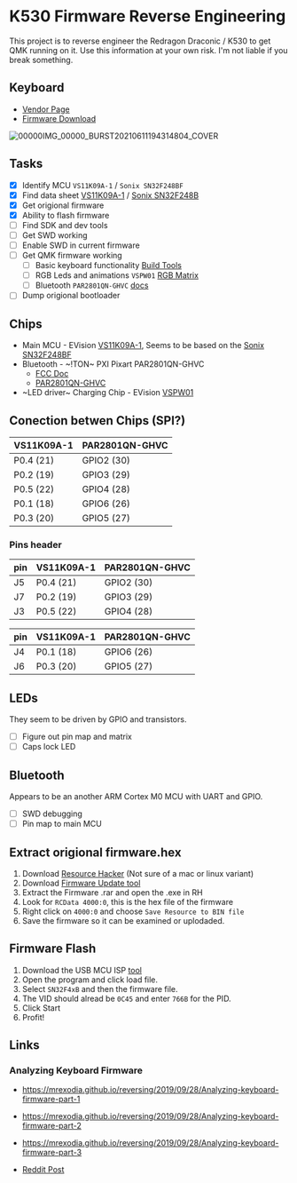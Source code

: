 # K530 Firmware Reverse Engineering

This project is to reverse engineer the Redragon Draconic / K530 to get QMK running on it.
Use this information at your own risk. I'm not liable if you break something.

## Keyboard

* [Vendor Page](https://www.redragonzone.com/products/draconic-k530)
* [Firmware Download](https://cdn.shopify.com/s/files/1/2695/9506/files/Redragon_K530_Keyboard_f42e1632-df58-43b9-9b82-98bf6b4884d7.zip?v=1623053136)

![00000IMG_00000_BURST20210611194314804_COVER](https://user-images.githubusercontent.com/24465803/121808341-574a9680-cc2e-11eb-851e-3b0cd4b353b9.jpg)



## Tasks

- [x] Identify MCU `VS11K09A-1` / `Sonix SN32F248BF`
- [X] Find data sheet [VS11K09A-1](http://evision.net.cn/include/upload/kind/file/20190413/20190413174647_5965.pdf) / [Sonix SN32F248B](http://www.sonix.com.tw/files/1/9BB2674D32FB0D70E050007F01007532)
- [X] Get origional firmware
- [X] Ability to flash firmware
- [ ] Find SDK and dev tools
- [ ] Get SWD working
- [ ] Enable SWD in current firmware
- [ ] Get QMK firmware working
    - [ ] Basic keyboard functionality [Build Tools](https://docs.qmk.fm/#/getting_started_build_tools)
    - [ ] RGB Leds and animations `VSPW01` [RGB Matrix](https://docs.qmk.fm/#/feature_rgb_matrix)
    - [ ] Bluetooth `PAR2801QN-GHVC` [docs](https://docs.qmk.fm/#/feature_bluetooth)
- [ ] Dump origional bootloader

## Chips

* Main MCU - EVision [VS11K09A-1](http://evision.net.cn/include/upload/kind/file/20190413/20190413174647_5965.pdf), Seems to be based on the [Sonix SN32F248BF](http://www.sonix.com.tw/files/1/9BB2674D32FB0D70E050007F01007532)
* Bluetooth - ~!TON~ PXI Pixart PAR2801QN-GHVC
    * [FCC Doc](https://fccid.io/2AIPB-PAJ2801UA-40/User-Manual/Users-Manual-3083972) 
    * [PAR2801QN-GHVC](https://en.sziton.com/wp-content/uploads/datasheets/module/PAR2801-Q32P-datasheet-v1.2.pdf)
* ~LED driver~ Charging Chip - EVision [VSPW01](http://www.evision.net.cn/include/upload/kind/file/20190413/20190413175237_5340.pdf)

## Conection betwen Chips (SPI?)
| VS11K09A-1 | PAR2801QN-GHVC|
|---|---|
|P0.4 (21) | GPIO2 (30)|
|P0.2 (19) | GPIO3 (29)|
|P0.5 (22) | GPIO4 (28)|
|P0.1 (18) | GPIO6 (26)|
|P0.3 (20) | GPIO5 (27)|

### Pins header
|pin| VS11K09A-1 | PAR2801QN-GHVC|
|---|---|---|
|J5 | P0.4 (21) | GPIO2 (30)|
|J7 | P0.2 (19) | GPIO3 (29)|
|J3 | P0.5 (22) | GPIO4 (28)|

|pin| VS11K09A-1 | PAR2801QN-GHVC|
|---|---|---|
|J4 | P0.1 (18) | GPIO6 (26)|
|J6 | P0.3 (20) | GPIO5 (27)|

## LEDs

They seem to be driven by GPIO and transistors.
- [ ] Figure out pin map and matrix
- [ ] Caps lock LED

## Bluetooth

Appears to be an another ARM Cortex M0 MCU with UART and GPIO.
- [ ] SWD debugging
- [ ] Pin map to main MCU

## Extract origional firmware.hex
1. Download [Resource Hacker](http://www.angusj.com/resourcehacker/) (Not sure of a mac or linux variant)
2. Download [Firmware Update tool](https://kmovetech.com/DIERYA%20&%20Kemove%20Wired%20mode%20firmware%20update.rar)
3. Extract the Firmware .rar and open the .exe in RH
4. Look for `RCData 4000:0`, this is the hex file of the firmware
5. Right click on `4000:0` and choose `Save Resource to BIN file`
6. Save the firmware so it can be examined or uplodaded.

## Firmware Flash
1. Download the USB MCU ISP [tool](http://www.sonix.com.tw/files/1/8226BAA772296B66E050007F010014EB)
2. Open the program and click load file.
3. Select `SN32F4xB` and then the firmware file.
4. The VID should alread be `0C45` and enter `766B` for the PID.
5. Click Start
6. Profit!

## Links
### Analyzing Keyboard Firmware
- https://mrexodia.github.io/reversing/2019/09/28/Analyzing-keyboard-firmware-part-1
- https://mrexodia.github.io/reversing/2019/09/28/Analyzing-keyboard-firmware-part-2
- https://mrexodia.github.io/reversing/2019/09/28/Analyzing-keyboard-firmware-part-3

- [Reddit Post](https://www.reddit.com/r/embedded/comments/e4iriu/keyboard_mcu_help/)
